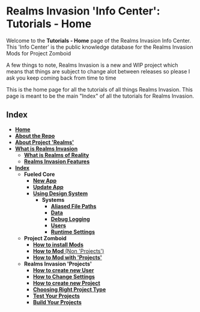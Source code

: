 # Realms Invasion 'Info Center': **Tutorials - Home**

Welcome to the **Tutorials - Home** page of the Realms Invasion Info Center. 
This 'Info Center' is the public knowledge database for the Realms Invasion Mods for Project Zomboid

A few things to note, 
Realms Invasion is a new and WIP project which means that things are subject to change alot between releases so please I ask you keep coming back from time to time

This is the home page for all the tutorials of all things Realms Invasion. This page is meant to be the main "Index" of all the tutorials for Realms Invasion.

## **Index**
- [**Home**](https://github.com/FueledByOCHD/Realms-Invasion-Info-Center/blob/develop/README.md)
- [**About the Repo**](https://github.com/FueledByOCHD/Realms-Invasion-Info-Center/blob/develop/README.md#about-the-repo)
- [**About Project 'Realms'**](https://github.com/FueledByOCHD/Realms-Invasion-Info-Center/blob/develop/AboutProjectRealms.md)
- [**What is Realms Invasion**](https://github.com/FueledByOCHD/Realms-Invasion-Info-Center/blob/develop/README.md#what-is-realms-invasion)
    - [**What is Realms of Reality**](https://github.com/FueledByOCHD/Realms-Invasion-Info-Center/blob/develop/AboutRealmsOfReality.md)
    - [**Realms Invasion Features**](https://github.com/FueledByOCHD/Realms-Invasion-Info-Center/blob/develop/README.md#realms-invasion-features)
- [**Index**](https://github.com/FueledByOCHD/Realms-Invasion-Info-Center/blob/develop/{}#index)
    - **Fueled Core**
        - [**New App**](https://github.com/FueledByOCHD/Realms-Invasion-Info-Center/blob/develop/Tutorials/FueledCore/NewFueledApp.md)
        - [**Update App**](https://github.com/FueledByOCHD/Realms-Invasion-Info-Center/blob/develop/Tutorials/FueledCore/UpdateAppWithCore.md)
        - [**Using Design System**](https://github.com/FueledByOCHD/Realms-Invasion-Info-Center/blob/develop/Tutorials/FueledCore/UsingFueledDesignSystem.md)
            - **Systems**
                - [**Aliased File Paths**](https://github.com/FueledByOCHD/Realms-Invasion-Info-Center/blob/develop/Tutorials/FueledCore/Systems/AliasedPathing.md)
                - [**Data**](https://github.com/FueledByOCHD/Realms-Invasion-Info-Center/blob/develop/Tutorials/FueledCore/Systems/DataSystem.md)
                - [**Debug Logging**](https://github.com/FueledByOCHD/Realms-Invasion-Info-Center/blob/develop/Tutorials/FueledCore/Systems/DebugLogging.md)
                - [**Users**](https://github.com/FueledByOCHD/Realms-Invasion-Info-Center/blob/develop/Tutorials/FueledCore/Systems/UserSystem.md)
                - [**Runtime Settings**](https://github.com/FueledByOCHD/Realms-Invasion-Info-Center/blob/develop/Tutorials/FueledCore/Systems/RuntimeSettings.md)
    - **Project Zomboid**
        - [**How to install Mods**](https://github.com/FueledByOCHD/Realms-Invasion-Info-Center/blob/develop/Tutorials/Zomboid/HowToInstallPZMods.md)
        - [**How to Mod** (Non 'Projects')](https://github.com/FWolfe/Zomboid-Modding-Guide)
        - [**How to Mod with 'Projects'**](https://github.com/FueledByOCHD/Realms-Invasion-Info-Center/blob/develop/Tutorials/Zomboid/ModdingWithProjects.md)
    - **Realms Invasion 'Projects'**
        - [**How to create new User**]()
        - [**How to Change Settings**]()
        - [**How to create new Project**]()
        - [**Choosing Right Project Type**]()
        - [**Test Your Projects**]()
        - [**Build Your Projects**]()

                